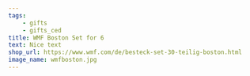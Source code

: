 ```yaml
---
tags:
    - gifts
    - gifts_ced
title: WMF Boston Set for 6
text: Nice text
shop_url: https://www.wmf.com/de/besteck-set-30-teilig-boston.html
image_name: wmfboston.jpg
---
```

